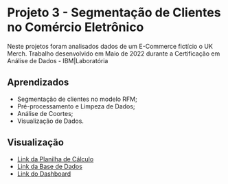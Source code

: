 
# Projeto 3 - Segmentação de Clientes no Comércio Eletrônico

Neste projetos foram analisados dados de um E-Commerce fictício o UK Merch. Trabalho desenvolvido em Maio de 2022 durante a Certificação em Análise de Dados - IBM|Laboratória


## Aprendizados
- Segmentação de clientes no modelo RFM;
- Pré-processamento e Limpeza de Dados;
- Análise de Coortes;
- Visualização de Dados.

## Visualização


 - [Link da Planilha de Cálculo](https://docs.google.com/spreadsheets/d/1FKDs_XkMGF9PdR9aHkH6q_9HsjluZZkUNNhmq8VHekM/edit?usp=sharing)
 - [Link da Base de Dados](https://www.kaggle.com/datasets/datacertlaboratoria/projeto-3-segmentao-de-clientes-no-ecommerce)
 - [Link do Dashboard](https://datastudio.google.com/reporting/fd6cab1a-408a-43af-a379-7174e9eec49f)

